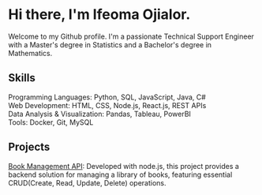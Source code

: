 # Hi there, I'm Ifeoma Ojialor.

Welcome to my Github profile. I'm a passionate Technical Support Engineer with a Master's degree in Statistics and a Bachelor's degree in Mathematics.

## Skills
Programming Languages: Python, SQL, JavaScript, Java, C# <br />
Web Development: HTML, CSS, Node.js, React.js, REST APIs <br />
Data Analysis & Visualization: Pandas, Tableau, PowerBI <br />
Tools: Docker, Git, MySQL


## Projects
[Book Management API](https://github.com/ifyojialo/Book-Management-Api): Developed with node.js, this project provides a backend solution for managing a
library of books, featuring essential CRUD(Create, Read, Update, Delete) operations.
